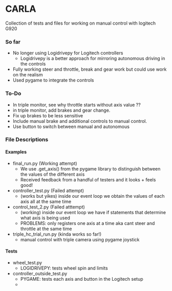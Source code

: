 # CARLA
Collection of tests and files for working on manual control with logitech G920

### So far
- No longer using Logidrivepy for Logitech controllers
    - Logidrivepy is a better approach for mirroring autonomous driving in the controls
- Fully working steer and throttle, break and gear work but could use work on the realism
- Used pygame to integrate the controls

### To-Do
- In triple monitor, see why throttle starts without axis value ??
- in triple monitor, add brakes and gear change.
- Fix up brakes to be less sensitive
- Include manual brake and additional controls to manual control.
- Use button to switch between manual and autonomous

### File Descriptions
#### Examples
- final_run.py (Working attempt)
    - We use .get_axis() from the pygame library to distinguish between the values of the different axis
    - Received feedback from a handful of testers and it looks + feels good!
- controller_test.py (Failed attempt)
    - (works but yikes) inside our event loop we obtain the values of each axis all at the same time
- control_test_2.py (Failed atttempt)
    - (working) inside our event loop we have if statements that determine what axis is being used
    - PROBLEMS: only registers one axis at a time aka cant steer and throttle at the same time
- triple_hc_trial_run.py (kinda works so far!)
    - manual control with triple camera using pygame joystick

#### Tests
- wheel_test.py
    - LOGIDRIVEPY: tests wheel spin and limits
- controller_outside_test.py
    - PYGAME: tests each axis and button in the Logitech setup
    - 
